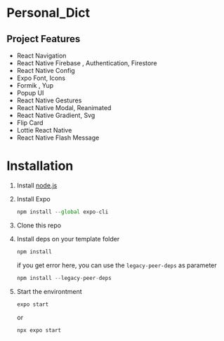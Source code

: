 # Personal_Dict

## Project Features

- React Navigation
- React Native Firebase , Authentication, Firestore
- React Native Config
- Expo Font, Icons
- Formik , Yup
- Popup UI
- React Native Gestures
- React Native Modal, Reanimated
- React Native Gradient, Svg
- Flip Card
- Lottie React Native
- React Native Flash Message

# Installation

1. Install [node.js](https://nodejs.org/en/)
2. Install Expo

   ```jsx
   npm install --global expo-cli
   ```

3. Clone this repo
4. Install deps on your template folder

   ```jsx
   npm install
   ```

   if you get error here, you can use the `legacy-peer-deps` as parameter

   ```jsx
   npm install --legacy-peer-deps
   ```

5. Start the environtment

   ```jsx
   expo start
   ```

   or

   ```jsx
   npx expo start
   ```

